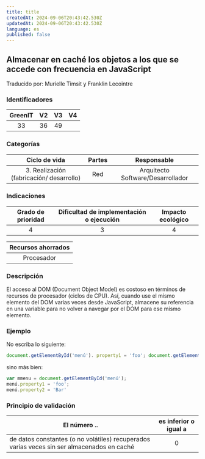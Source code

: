 ```yaml
---
title: title
createdAt: 2024-09-06T20:43:42.530Z
updatedAt: 2024-09-06T20:43:42.530Z
language: es
published: false
---
```

## Almacenar en caché los objetos a los que se accede con frecuencia en JavaScript
Traducido por: Murielle Timsit y Franklin Lecointre

### Identificadores

| GreenIT | V2 | V3 | V4 |
|:-------:|:----:|:----:|:----:|
| 33   | 36  | 49   | |

### Categorías

| Ciclo de vida | Partes | Responsable  |
|:---------:|:----:|:----:|
| 3. Realización (fabricación/ desarrollo) | Red | Arquitecto Software/Desarrollador |

### Indicaciones

| Grado de prioridad   | Dificultad de implementación o ejecución | Impacto ecológico   |
|:-------------------:|:-------------------------:|:---------------------:|
| 4 | 3 | 4 |

|Recursos ahorrados |
|:----------------------------------------------------------:|
| Procesador   |

### Descripción

El acceso al DOM (Document Object Model) es costoso en términos de recursos de procesador (ciclos de CPU). Así, cuando use el mismo elemento del DOM varias veces desde JavaScript, almacene su referencia en una variable para no volver a navegar por el DOM para ese mismo elemento.

### Ejemplo

No escriba lo siguiente:
```javascript
document.getElementById('menú'). property1 = 'foo'; document.getElementById('menú').property2 = 'bar';
```

sino más bien:
```javascript
var mmenu = document.getElementById('menú');
menú.property1 = 'foo';
menú.property2 = 'Bar'
```

### Principio de validación

| El número ..   | es inferior o igual a   |  
|-------------------|:-------------------------:|
| de datos constantes (o no volátiles) recuperados varias veces sin ser almacenados en caché  | 0  |



